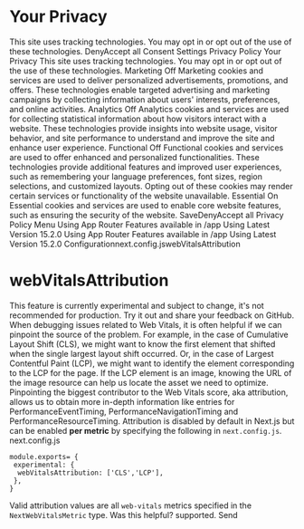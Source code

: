 # Your Privacy
This site uses tracking technologies. You may opt in or opt out of the use of these technologies.
DenyAccept all
Consent Settings
Privacy Policy
Your Privacy
This site uses tracking technologies. You may opt in or opt out of the use of these technologies.
Marketing
Off
Marketing cookies and services are used to deliver personalized advertisements, promotions, and offers. These technologies enable targeted advertising and marketing campaigns by collecting information about users' interests, preferences, and online activities. 
Analytics
Off
Analytics cookies and services are used for collecting statistical information about how visitors interact with a website. These technologies provide insights into website usage, visitor behavior, and site performance to understand and improve the site and enhance user experience.
Functional
Off
Functional cookies and services are used to offer enhanced and personalized functionalities. These technologies provide additional features and improved user experiences, such as remembering your language preferences, font sizes, region selections, and customized layouts. Opting out of these cookies may render certain services or functionality of the website unavailable.
Essential
On
Essential cookies and services are used to enable core website features, such as ensuring the security of the website. 
SaveDenyAccept all
Privacy Policy
Menu
Using App Router
Features available in /app
Using Latest Version
15.2.0
Using App Router
Features available in /app
Using Latest Version
15.2.0
Configurationnext.config.jswebVitalsAttribution
# webVitalsAttribution
This feature is currently experimental and subject to change, it's not recommended for production. Try it out and share your feedback on GitHub.
When debugging issues related to Web Vitals, it is often helpful if we can pinpoint the source of the problem. For example, in the case of Cumulative Layout Shift (CLS), we might want to know the first element that shifted when the single largest layout shift occurred. Or, in the case of Largest Contentful Paint (LCP), we might want to identify the element corresponding to the LCP for the page. If the LCP element is an image, knowing the URL of the image resource can help us locate the asset we need to optimize.
Pinpointing the biggest contributor to the Web Vitals score, aka attribution, allows us to obtain more in-depth information like entries for PerformanceEventTiming, PerformanceNavigationTiming and PerformanceResourceTiming.
Attribution is disabled by default in Next.js but can be enabled **per metric** by specifying the following in `next.config.js`.
next.config.js
```
module.exports= {
 experimental: {
  webVitalsAttribution: ['CLS','LCP'],
 },
}
```

Valid attribution values are all `web-vitals` metrics specified in the `NextWebVitalsMetric` type.
Was this helpful?
supported.
Send
